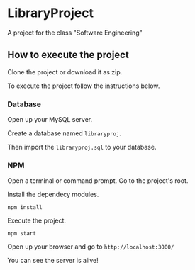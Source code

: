 # LibraryProject
A project for the class "Software Engineering"

## How to execute the project
Clone the project or download it as zip.

To execute the project follow the instructions below.

### Database

Open up your MySQL server.

Create a database named `libraryproj`.

Then import the `libraryproj.sql` to your database.

### NPM

Open a terminal or command prompt.
Go to the project's root.

Install the dependecy modules.
```
npm install
```
Execute the project.
```
npm start
```
Open up your browser and go to `http://localhost:3000/`

You can see the server is alive!
